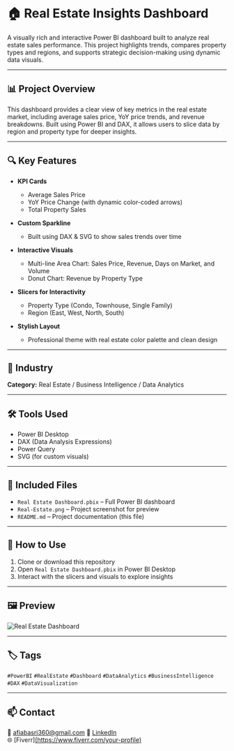 # 🏠 Real Estate Insights Dashboard

A visually rich and interactive Power BI dashboard built to analyze real estate sales performance. This project highlights trends, compares property types and regions, and supports strategic decision-making using dynamic data visuals.

---

## 📊 Project Overview

This dashboard provides a clear view of key metrics in the real estate market, including average sales price, YoY price trends, and revenue breakdowns. Built using Power BI and DAX, it allows users to slice data by region and property type for deeper insights.

---

## 🔍 Key Features

- **KPI Cards**
  - Average Sales Price
  - YoY Price Change (with dynamic color-coded arrows)
  - Total Property Sales

- **Custom Sparkline**
  - Built using DAX & SVG to show sales trends over time

- **Interactive Visuals**
  - Multi-line Area Chart: Sales Price, Revenue, Days on Market, and Volume
  - Donut Chart: Revenue by Property Type

- **Slicers for Interactivity**
  - Property Type (Condo, Townhouse, Single Family)
  - Region (East, West, North, South)

- **Stylish Layout**
  - Professional theme with real estate color palette and clean design

---

## 🏢 Industry

**Category:** Real Estate / Business Intelligence / Data Analytics

---

## 🛠️ Tools Used

- Power BI Desktop  
- DAX (Data Analysis Expressions)  
- Power Query  
- SVG (for custom visuals)  

---

## 📁 Included Files

- `Real Estate Dashboard.pbix` – Full Power BI dashboard
- `Real-Estate.png` – Project screenshot for preview
- `README.md` – Project documentation (this file)

---

## 🚀 How to Use

1. Clone or download this repository
2. Open `Real Estate Dashboard.pbix` in Power BI Desktop
3. Interact with the slicers and visuals to explore insights

---

## 🖼️ Preview

![Real Estate Dashboard](Real-Estate.png)

---

## 🏷️ Tags

`#PowerBI` `#RealEstate` `#Dashboard` `#DataAnalytics` `#BusinessIntelligence` `#DAX` `#DataVisualization`

---

## 📫 Contact

📧 afiabasri360@gmail.com
🔗 [LinkedIn](https://www.linkedin.com/in/your-profile)  
🌐 [Fiverr][(https://www.fiverr.com/your-profile) ](https://www.fiverr.com/s/1qjQ1a5) 
